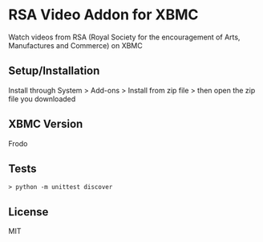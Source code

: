 RSA Video Addon for XBMC
=======================

Watch videos from RSA (Royal Society for the encouragement of Arts, Manufactures and Commerce) on XBMC

## Setup/Installation

Install through System > Add-ons > Install from zip file > then open the zip file you downloaded 

## XBMC Version

Frodo

## Tests

```
> python -m unittest discover
```

## License

MIT
